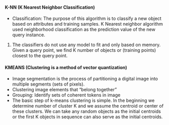 #### K-NN (K Nearest Neighbor Classification)
- Classification: The purpose of this algorithm is to classify a new object based on attributes and training samples. K Nearest neighbor algorithm used neighborhood classification as the prediction value of the new query instance. 
 1.  The classifiers do not use any model to fit and only based on memory. Given a query point, we find K number of objects or (training points) closest to the query point. 

#### KMEANS (Clustering is a method of vector quantization)
- Image segmentation is the process of partitioning a digital image into multiple segments (sets of pixels). 
- Clustering image elements that “belong together” 
- Grouping: Identify sets of coherent tokens in image 
- The basic step of k-means clustering is simple. In the beginning we determine number of cluster K and we assume the centroid or center of these clusters. We can take any random objects as the initial centroids or the first K objects in sequence can also serve as the initial centroids. 
